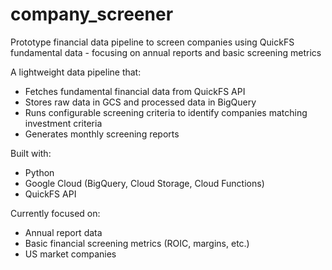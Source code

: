 # company_screener
Prototype financial data pipeline to screen companies using QuickFS fundamental data - focusing on annual reports and basic screening metrics

A lightweight data pipeline that:
- Fetches fundamental financial data from QuickFS API
- Stores raw data in GCS and processed data in BigQuery
- Runs configurable screening criteria to identify companies matching investment criteria
- Generates monthly screening reports

Built with:
- Python
- Google Cloud (BigQuery, Cloud Storage, Cloud Functions)
- QuickFS API

Currently focused on:
- Annual report data
- Basic financial screening metrics (ROIC, margins, etc.)
- US market companies



